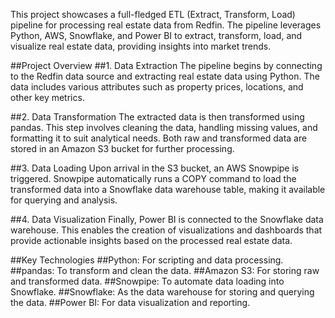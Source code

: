 This project showcases a full-fledged ETL (Extract, Transform, Load) pipeline for processing real estate data from Redfin. The pipeline leverages Python, AWS, Snowflake, and Power BI to extract, transform, load, and visualize real estate data, providing insights into market trends.

##Project Overview
##1. Data Extraction
The pipeline begins by connecting to the Redfin data source and extracting real estate data using Python. The data includes various attributes such as property prices, locations, and other key metrics.

##2. Data Transformation
The extracted data is then transformed using pandas. This step involves cleaning the data, handling missing values, and formatting it to suit analytical needs. Both raw and transformed data are stored in an Amazon S3 bucket for further processing.

##3. Data Loading
Upon arrival in the S3 bucket, an AWS Snowpipe is triggered. Snowpipe automatically runs a COPY command to load the transformed data into a Snowflake data warehouse table, making it available for querying and analysis.

##4. Data Visualization
Finally, Power BI is connected to the Snowflake data warehouse. This enables the creation of visualizations and dashboards that provide actionable insights based on the processed real estate data.

##Key Technologies
##Python: For scripting and data processing.
##pandas: To transform and clean the data.
##Amazon S3: For storing raw and transformed data.
##Snowpipe: To automate data loading into Snowflake.
##Snowflake: As the data warehouse for storing and querying the data.
##Power BI: For data visualization and reporting.
